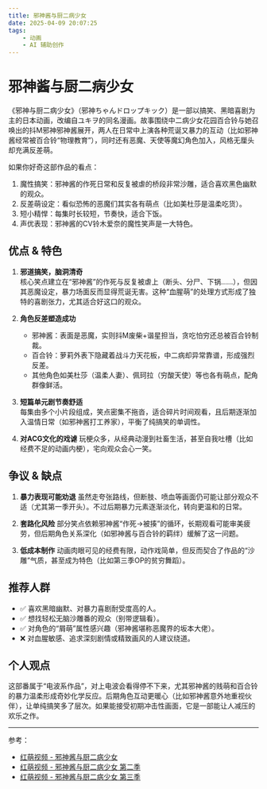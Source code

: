 ```yaml
---
title: 邪神酱与厨二病少女
date: 2025-04-09 20:07:25
tags:
    - 动画
    - AI 辅助创作
---
```


# 邪神酱与厨二病少女

《邪神与厨二病少女》（邪神ちゃんドロップキック）是一部以搞笑、黑暗喜剧为主的日本动画，改编自ユキヲ的同名漫画。故事围绕中二病少女花园百合铃与她召唤出的抖M邪神邪神酱展开，两人在日常中上演各种荒诞又暴力的互动（比如邪神酱经常被百合铃“物理教育”），同时还有恶魔、天使等魔幻角色加入，风格无厘头却充满反差萌。

如果你好奇这部作品的看点：
1. 魔性搞笑：邪神酱的作死日常和反复被虐的桥段非常沙雕，适合喜欢黑色幽默的观众。
2. 反差萌设定：看似恐怖的恶魔们其实各有萌点（比如美杜莎是温柔吃货）。
3. 短小精悍：每集时长较短，节奏快，适合下饭。
4. 声优表现：邪神酱的CV铃木爱奈的魔性笑声是一大特色。

## 优点 & 特色
1. **邪道搞笑，脑洞清奇**  
   核心笑点建立在“邪神酱”的作死与反复被虐上（断头、分尸、下锅……），但因其恶魔设定，暴力场面反而显得荒诞无害。这种“血腥萌”的处理方式形成了独特的喜剧张力，尤其适合好这口的观众。

2. **角色反差塑造成功**  
   * 邪神酱：表面是恶魔，实则抖M废柴+谐星担当，贪吃怕穷还总被百合铃制裁。
   * 百合铃：萝莉外表下隐藏着战斗力天花板，中二病却异常靠谱，形成强烈反差。
   * 其他角色如美杜莎（温柔人妻）、佩珂拉（穷酸天使）等也各有萌点，配角群像鲜活。

3. **短篇单元剧节奏舒适**  
   每集由多个小片段组成，笑点密集不拖沓，适合碎片时间观看，且后期逐渐加入温情日常（如邪神酱打工养家），平衡了纯搞笑的单调性。

4. **对ACG文化的戏谑**
   玩梗众多，从经典动漫到社畜生活，甚至自我吐槽（比如经费不足的动画内梗），宅向观众会心一笑。

## 争议 & 缺点

1. **暴力表现可能劝退**
   虽然走夸张路线，但断肢、喷血等画面仍可能让部分观众不适（尤其第一季开头）。不过后期暴力元素逐渐淡化，转向更温和的日常。

2. **套路化风险**
   部分笑点依赖邪神酱“作死→被揍”的循环，长期观看可能审美疲劳，但后期角色关系深化（如邪神酱与百合铃的羁绊）缓解了这一问题。

3. **低成本制作**
  动画肉眼可见的经费有限，动作戏简单，但反而契合了作品的“沙雕”气质，甚至成为特色（比如第三季OP的贫穷舞蹈）。

## 推荐人群

* ✅ 喜欢黑暗幽默、对暴力喜剧耐受度高的人。
* ✅ 想找轻松无脑沙雕番的观众（别带逻辑看）。
* ✅ 对角色的“屑萌”属性感兴趣（邪神酱堪称恶魔界的坂本大佬）。
* ❌ 对血腥敏感、追求深刻剧情或精致画风的人建议绕道。

## 个人观点
这部番属于“电波系作品”，对上电波会看得停不下来，尤其邪神酱的贱萌和百合铃的暴力温柔形成奇妙化学反应。后期角色互动更暖心（比如邪神酱意外地重视伙伴），让单纯搞笑多了层次。如果能接受初期冲击性画面，它是一部能让人减压的欢乐之作。

---
 
参考：  
* [红萌视频 - 邪神酱与厨二病少女](https://hmoe.xyz/video/14782)
* [红萌视频 - 邪神酱与厨二病少女 第二季](https://hmoe.xyz/video/15680)
* [红萌视频 - 邪神酱与厨二病少女 第三季](https://hmoe.xyz/video/13975)